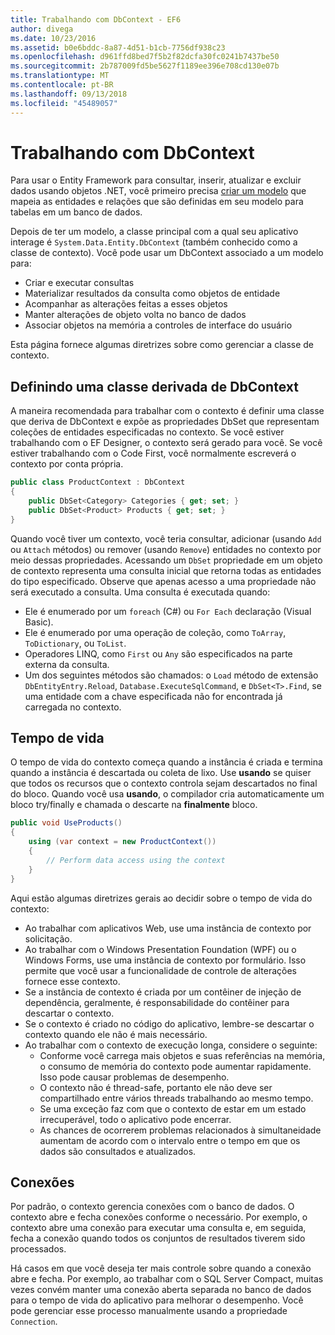 ```yaml
---
title: Trabalhando com DbContext - EF6
author: divega
ms.date: 10/23/2016
ms.assetid: b0e6bddc-8a87-4d51-b1cb-7756df938c23
ms.openlocfilehash: d961ffd8bed7f5b2f82dcfa30fc0241b7437be50
ms.sourcegitcommit: 2b787009fd5be5627f1189ee396e708cd130e07b
ms.translationtype: MT
ms.contentlocale: pt-BR
ms.lasthandoff: 09/13/2018
ms.locfileid: "45489057"
---
```

# <a name="working-with-dbcontext"></a>Trabalhando com DbContext

Para usar o Entity Framework para consultar, inserir, atualizar e excluir dados usando objetos .NET, você primeiro precisa [criar um modelo](~/ef6/modeling/index.md) que mapeia as entidades e relações que são definidas em seu modelo para tabelas em um banco de dados.

Depois de ter um modelo, a classe principal com a qual seu aplicativo interage é `System.Data.Entity.DbContext` (também conhecido como a classe de contexto). Você pode usar um DbContext associado a um modelo para:
- Criar e executar consultas   
- Materializar resultados da consulta como objetos de entidade
- Acompanhar as alterações feitas a esses objetos
- Manter alterações de objeto volta no banco de dados
- Associar objetos na memória a controles de interface do usuário

Esta página fornece algumas diretrizes sobre como gerenciar a classe de contexto.  

## <a name="defining-a-dbcontext-derived-class"></a>Definindo uma classe derivada de DbContext  

A maneira recomendada para trabalhar com o contexto é definir uma classe que deriva de DbContext e expõe as propriedades DbSet que representam coleções de entidades especificadas no contexto. Se você estiver trabalhando com o EF Designer, o contexto será gerado para você. Se você estiver trabalhando com o Code First, você normalmente escreverá o contexto por conta própria.  

``` csharp
public class ProductContext : DbContext
{
    public DbSet<Category> Categories { get; set; }
    public DbSet<Product> Products { get; set; }
}
```  

Quando você tiver um contexto, você teria consultar, adicionar (usando `Add` ou `Attach` métodos) ou remover (usando `Remove`) entidades no contexto por meio dessas propriedades. Acessando um `DbSet` propriedade em um objeto de contexto representa uma consulta inicial que retorna todas as entidades do tipo especificado. Observe que apenas acesso a uma propriedade não será executado a consulta. Uma consulta é executada quando:  

- Ele é enumerado por um `foreach` (C#) ou `For Each` declaração (Visual Basic).  
- Ele é enumerado por uma operação de coleção, como `ToArray`, `ToDictionary`, ou `ToList`.  
- Operadores LINQ, como `First` ou `Any` são especificados na parte externa da consulta.  
- Um dos seguintes métodos são chamados: o `Load` método de extensão `DbEntityEntry.Reload`, `Database.ExecuteSqlCommand`, e `DbSet<T>.Find`, se uma entidade com a chave especificada não for encontrada já carregada no contexto.  

## <a name="lifetime"></a>Tempo de vida  

O tempo de vida do contexto começa quando a instância é criada e termina quando a instância é descartada ou coleta de lixo. Use **usando** se quiser que todos os recursos que o contexto controla sejam descartados no final do bloco. Quando você usa **usando**, o compilador cria automaticamente um bloco try/finally e chamada o descarte na **finalmente** bloco.  

``` csharp
public void UseProducts()
{
    using (var context = new ProductContext())
    {     
        // Perform data access using the context
    }
}
```  

Aqui estão algumas diretrizes gerais ao decidir sobre o tempo de vida do contexto:  

- Ao trabalhar com aplicativos Web, use uma instância de contexto por solicitação.  
- Ao trabalhar com o Windows Presentation Foundation (WPF) ou o Windows Forms, use uma instância de contexto por formulário. Isso permite que você usar a funcionalidade de controle de alterações fornece esse contexto.  
- Se a instância de contexto é criada por um contêiner de injeção de dependência, geralmente, é responsabilidade do contêiner para descartar o contexto.
- Se o contexto é criado no código do aplicativo, lembre-se descartar o contexto quando ele não é mais necessário.  
- Ao trabalhar com o contexto de execução longa, considere o seguinte:  
    - Conforme você carrega mais objetos e suas referências na memória, o consumo de memória do contexto pode aumentar rapidamente. Isso pode causar problemas de desempenho.  
    - O contexto não é thread-safe, portanto ele não deve ser compartilhado entre vários threads trabalhando ao mesmo tempo.
    - Se uma exceção faz com que o contexto de estar em um estado irrecuperável, todo o aplicativo pode encerrar.  
    - As chances de ocorrerem problemas relacionados à simultaneidade aumentam de acordo com o intervalo entre o tempo em que os dados são consultados e atualizados.  

## <a name="connections"></a>Conexões  

Por padrão, o contexto gerencia conexões com o banco de dados. O contexto abre e fecha conexões conforme o necessário. Por exemplo, o contexto abre uma conexão para executar uma consulta e, em seguida, fecha a conexão quando todos os conjuntos de resultados tiverem sido processados.  

Há casos em que você deseja ter mais controle sobre quando a conexão abre e fecha. Por exemplo, ao trabalhar com o SQL Server Compact, muitas vezes convém manter uma conexão aberta separada no banco de dados para o tempo de vida do aplicativo para melhorar o desempenho. Você pode gerenciar esse processo manualmente usando a propriedade `Connection`.  
